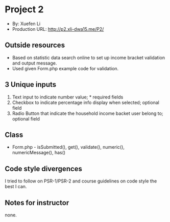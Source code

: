 # Project 2
+ By: Xuefen Li
+ Production URL: http://p2.xli-dwa15.me/P2/

## Outside resources
 
+ Based on statistic data search online to set up income bracket validation and output message.
+ Used given Form.php example code for validation.

## 3 Unique inputs

1. Text input to indicate number value; * required fields
2. Checkbox to indicate percentage info display when selected; optional field
3. Radio Button that indicate the household income backet user belong to; optional field

## Class
+ Form.php - isSubmitted(), get(), validate(), numeric(), numericMessage(), has()


## Code style divergences
I tried to follow on PSR-1/PSR-2 and course guidelines on code style the best I can.

## Notes for instructor
none.
